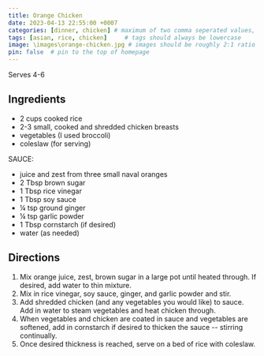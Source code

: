 ```yaml
---
title: Orange Chicken
date: 2023-04-13 22:55:00 +0007 
categories: [dinner, chicken] # maximum of two comma seperated values, recipes are organized in folders based on the category
tags: [asian, rice, chicken]     # tags should always be lowercase
image: \images\orange-chicken.jpg # images should be roughly 2:1 ratio
pin: false  # pin to the top of homepage
---
```


Serves 4-6

## Ingredients

* 2 cups cooked rice 
* 2-3 small, cooked and shredded chicken breasts
* vegetables (I used broccoli)
* coleslaw (for serving)

SAUCE:
* juice and zest from three small naval oranges
* 2 Tbsp brown sugar
* 1 Tbsp rice vinegar
* 1 Tbsp soy sauce
* &frac14; tsp ground ginger
* &frac14; tsp garlic powder
* 1 Tbsp cornstarch (if desired)
* water (as needed)

## Directions

1. Mix orange juice, zest, brown sugar in a large pot until heated through. If desired, add water to thin mixture.
2. Mix in rice vinegar, soy sauce, ginger, and garlic powder and stir.
3. Add shredded chicken (and any vegetables you would like) to sauce. Add in water to steam vegetables and heat chicken through.
4. When vegetables and chicken are coated in sauce and vegetables are softened, add in cornstarch if desired to thicken the sauce -- stirring continually.
5. Once desired thickness is reached, serve on a bed of rice with coleslaw.

